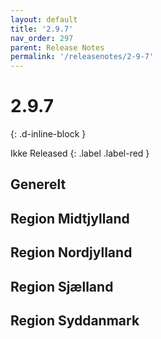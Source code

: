 ```yaml
---
layout: default
title: '2.9.7'
nav_order: 297
parent: Release Notes
permalink: '/releasenotes/2-9-7'
---
```


# 2.9.7
{: .d-inline-block }

Ikke Released
{: .label .label-red }

## Generelt

## Region Midtjylland

## Region Nordjylland

## Region Sjælland

## Region Syddanmark
